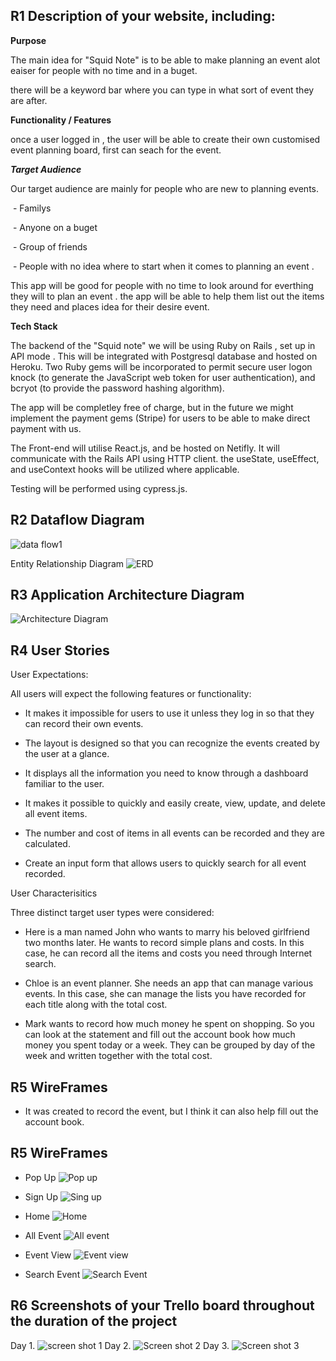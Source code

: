 ## R1 Description of your website, including:
****Purpose****

The main idea for "Squid Note" is to be able to make planning an event alot eaiser for people with no time and in a buget. 

there will be a keyword bar where you can type in what sort of event they are after. 

****Functionality / Features****

once a user logged in , the user will be able to create their own customised event planning board, first can seach for the event.

***Target Audience***

Our target audience are mainly for people who are new to planning events.

​	- Familys 

​	- Anyone on a buget 

​	- Group of friends 

​	- People with no idea where to start when it comes to planning an event .

This app will be good for people with no time to look around for everthing they will to plan an event . the app will be able to help them list out the items they need and places idea for their desire event. 

****Tech Stack**** 

The backend of the "Squid note" we will be using Ruby on Rails , set up in API mode . This will be integrated with Postgresql database and hosted on Heroku. Two Ruby gems will be incorporated to permit secure user logon knock (to generate the JavaScript web token for user authentication), and bcryot (to provide the password hashing algorithm).

The app will be completley free of charge, but in the future we might implement the payment gems (Stripe) for users to be able to make direct payment with us. 

The Front-end will utilise React.js, and be hosted on Netifly. It will communicate with the Rails API using HTTP client. the useState, useEffect, and useContext hooks will be utilized where applicable.

Testing will be performed using cypress.js.


## R2 Dataflow Diagram
![data flow1](https://i.imgur.com/l73NLz1.jpg)


Entity Relationship Diagram
![ERD](https://i.imgur.com/c7EBByU.png)


## R3 Application Architecture Diagram
![Architecture Diagram](https://cdn.discordapp.com/attachments/912503877725741107/915506465492590652/Application_architecture_diagram_1.png)



## R4 User Stories

User Expectations:

All users will expect the following features or functionality:

- It makes it impossible for users to use it unless they log in so that they can record their own events.

- The layout is designed so that you can recognize the events created by the user at a glance.

- It displays all the information you need to know through a dashboard familiar to the user.

- It makes it possible to quickly and easily create, view, update, and delete all event items.

- The number and cost of items in all events can be recorded and they are calculated.

- Create an input form that allows users to quickly search for all event recorded.

User Characterisitics

Three distinct target user types were considered:

- Here is a man named John who wants to marry his beloved girlfriend two months later. He wants to record simple plans and costs. In this case, he can record all the items and costs you need through Internet search.

- Chloe is an event planner. She needs an app that can manage various events. In this case, she can manage the lists you have recorded for each title along with the total cost.

- Mark wants to record how much money he spent on shopping. So you can look at the statement and fill out the account book how much money you spent today or a week. They can be grouped by day of the week and written together with the total cost.


## R5 WireFrames


- It was created to record the event, but I think it can also help fill out the account book.


## R5 WireFrames

- Pop Up
![Pop up](https://i.imgur.com/X6GDSZB.png)

- Sign Up
![Sing up](https://i.imgur.com/7hIN8El.png)

- Home 
![Home](https://i.imgur.com/PR7TCJa.png)

- All Event
![All event](https://i.imgur.com/0mWCPvZ.png)

- Event View
![Event view](https://i.imgur.com/3VfI0cF.png)

- Search Event
![Search Event](https://i.imgur.com/bOWsQWC.png)


## R6 Screenshots of your Trello board throughout the duration of the project
Day 1.
![screen shot 1](https://i.imgur.com/qSD4LY5.png)
Day 2.
![Screen shot 2](https://i.imgur.com/wVKL0uB.png)
Day 3.
![Screen shot 3](https://i.imgur.com/Ojk2VHt.png)

